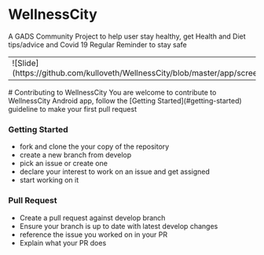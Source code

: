 # WellnessCity
A GADS Community Project to help user stay healthy, get Health and Diet tips/advice and Covid 19 Regular Reminder to stay safe
<table>
    <tr>
      <td>
        ![Slide](https://github.com/kulloveth/WellnessCity/blob/master/app/screenshots/Wcity.gif)
  </td>
  </tr>
  </table>
# Contributing to WellnessCity
You are welcome to contribute to WellnessCity Android app, follow the [Getting Started](#getting-started) guideline to make your first pull request

### Getting Started
* fork and clone the your copy of the repository
* create a new branch from develop
* pick an issue or create one
* declare your interest to work on an issue and get assigned
* start working on it

### Pull Request
* Create a pull request against develop branch
* Ensure your branch is up to date with latest develop changes
* reference the issue you worked on in your PR
* Explain what your PR does
